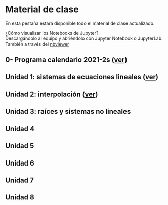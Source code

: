 # Material de clase
En esta pestaña estará disponible todo el material de clase actualizado.

¿Cómo visualizar los Notebooks de Jupyter?\
Descargándolo al equipo y abriéndolo con Jupyter Notebook o JupyterLab. También a través del [nbviewer](https://nbviewer.jupyter.org/)

## 0- Programa calendario 2021-2s ([ver](/diapositivas/0-programa_calendario_2021-2s.pdf))
## Unidad 1: sistemas de ecuaciones lineales ([ver](/docs/diapositivas_unidad_1.md))
## Unidad 2: interpolación ([ver](/docs/diapositivas_unidad_2.md))
## Unidad 3: raíces y sistemas no lineales
## Unidad 4
## Unidad 5
## Unidad 6
## Unidad 7
## Unidad 8
